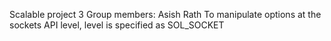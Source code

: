 Scalable project 3
Group members: Asish Rath
To manipulate options at the sockets API level, level is specified as SOL_SOCKET